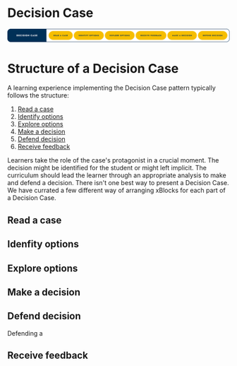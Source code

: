 # Decision Case


<img src="./DecisionCase.png" alt="Decision Case"/>

# Structure of a Decision Case
A learning experience implementing the Decision Case pattern typically follows the structure:

1. [Read a case](#read-a-case)
2. [Identify options](#idenfity-options)
3. [Explore options](#explore-options)
4. [Make a decision](#make-a-decision)
5. [Defend decision](#defend-decision)
6. [Receive feedback](#receive-feedback)

Learners take the role of the case's protagonist in a crucial moment. The decision might be identified for the student or might left implicit. The curriculum should lead the learner through an appropriate analysis to make and defend a decision. There isn't one best way to present a Decision Case. We have currated a few different way of arranging xBlocks for each part of a Decision Case.

## Read a case

## Idenfity options

## Explore options

## Make a decision

## Defend decision
Defending a 
## Receive feedback

